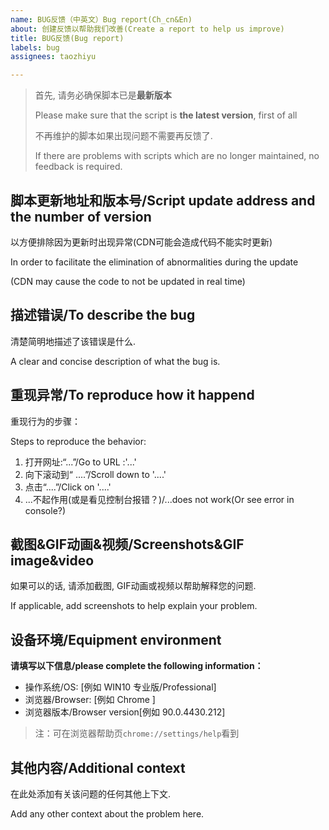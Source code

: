 ```yaml
---
name: BUG反馈（中英文）Bug report(Ch_cn&En)
about: 创建反馈以帮助我们改善(Create a report to help us improve)
title: BUG反馈(Bug report)
labels: bug
assignees: taozhiyu

---
```


> 首先, 请务必确保脚本已是**最新版本**
> 
> Please make sure that the script is **the latest version**, first of all
> 
> 不再维护的脚本如果出现问题不需要再反馈了.
> 
> If there are problems with scripts which are no longer maintained, no feedback is required.

## 脚本更新地址和版本号/Script update address and the number of version

以方便排除因为更新时出现异常(CDN可能会造成代码不能实时更新)

In order to facilitate the elimination of abnormalities during the update

 (CDN may cause the code to not be updated in real time)

## 描述错误/To describe the bug

清楚简明地描述了该错误是什么.

A clear and concise description of what the bug is.

## 重现异常/To reproduce how it happend

重现行为的步骤：

Steps to reproduce the behavior:

1. 打开网址:“...”/Go to URL :'...'
2. 向下滚动到“ ....”/Scroll down to '....'
3. 点击“....”/Click on '....'
4. ...不起作用(或是看见控制台报错？)/...does not work(Or see error in console?)

## 截图&GIF动画&视频/Screenshots&GIF image&video

如果可以的话, 请添加截图, GIF动画或视频以帮助解释您的问题.

If applicable, add screenshots to help explain your problem.

## 设备环境/Equipment environment

**请填写以下信息/please complete the following information：**

- 操作系统/OS: [例如 WIN10 专业版/Professional]
- 浏览器/Browser: [例如 Chrome ]
- 浏览器版本/Browser version[例如 90.0.4430.212]
  
> 注：可在浏览器帮助页`chrome://settings/help`看到

## 其他内容/Additional context

在此处添加有关该问题的任何其他上下文.

Add any other context about the problem here.
